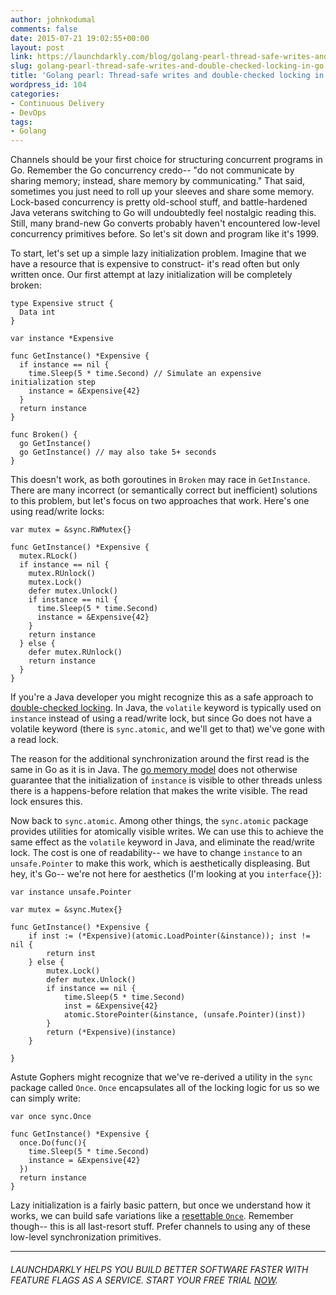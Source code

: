 ```yaml
---
author: johnkodumal
comments: false
date: 2015-07-21 19:02:55+00:00
layout: post
link: https://launchdarkly.com/blog/golang-pearl-thread-safe-writes-and-double-checked-locking-in-go/
slug: golang-pearl-thread-safe-writes-and-double-checked-locking-in-go
title: 'Golang pearl: Thread-safe writes and double-checked locking in Go'
wordpress_id: 104
categories:
- Continuous Delivery
- DevOps
tags:
- Golang
---
```


Channels should be your first choice for structuring concurrent programs in Go. Remember the Go concurrency credo-- "do not communicate by sharing memory; instead, share memory by communicating." That said, sometimes you just need to roll up your sleeves and share some memory. Lock-based concurrency is pretty old-school stuff, and battle-hardened Java veterans switching to Go will undoubtedly feel nostalgic reading this. Still, many brand-new Go converts probably haven't encountered low-level concurrency primitives before. So let's sit down and program like it's 1999.

To start, let's set up a simple lazy initialization problem. Imagine that we have a resource that is expensive to construct- it's read often but only written once. Our first attempt at lazy initialization will be completely broken:

    
    type Expensive struct {
      Data int
    }
    
    var instance *Expensive
    
    func GetInstance() *Expensive {
      if instance == nil {
        time.Sleep(5 * time.Second) // Simulate an expensive initialization step
        instance = &Expensive{42} 
      }
      return instance
    }
    
    func Broken() {
      go GetInstance()
      go GetInstance() // may also take 5+ seconds
    }


This doesn't work, as both goroutines in `Broken` may race in `GetInstance`. There are many incorrect (or semantically correct but inefficient) solutions to this problem, but let's focus on two approaches that work. Here's one using read/write locks:

    
    var mutex = &sync.RWMutex{}
    
    func GetInstance() *Expensive {
      mutex.RLock()
      if instance == nil {
        mutex.RUnlock()
        mutex.Lock()
        defer mutex.Unlock()
        if instance == nil {
          time.Sleep(5 * time.Second)
          instance = &Expensive{42}       
        }
        return instance
      } else {
        defer mutex.RUnlock()
        return instance
      }
    }


If you're a Java developer you might recognize this as a safe approach to [double-checked locking](https://en.wikipedia.org/wiki/Double-checked_locking). In Java, the `volatile` keyword is typically used on `instance` instead of using a read/write lock, but since Go does not have a volatile keyword (there is `sync.atomic`, and we'll get to that) we've gone with a read lock.

The reason for the additional synchronization around the first read is the same in Go as it is in Java. The [go memory model](https://golang.org/ref/mem) does not otherwise guarantee that the initialization of `instance` is visible to other threads unless there is a happens-before relation that makes the write visible. The read lock ensures this.

Now back to `sync.atomic`. Among other things, the `sync.atomic` package provides utilities for atomically visible writes. We can use this to achieve the same effect as the `volatile` keyword in Java, and eliminate the read/write lock. The cost is one of readability-- we have to change `instance` to an `unsafe.Pointer` to make this work, which is aesthetically displeasing. But hey, it's Go-- we're not here for aesthetics (I'm looking at you `interface{}`):

    
    var instance unsafe.Pointer
    
    var mutex = &sync.Mutex{}
    
    func GetInstance() *Expensive {
    	if inst := (*Expensive)(atomic.LoadPointer(&instance)); inst != nil {
    		return inst
    	} else {
    		mutex.Lock()
    		defer mutex.Unlock()
    		if instance == nil {
    			time.Sleep(5 * time.Second)
    			inst = &Expensive{42}
    			atomic.StorePointer(&instance, (unsafe.Pointer)(inst))
    		}
    		return (*Expensive)(instance)
    	}
    
    }


Astute Gophers might recognize that we've re-derived a utility in the `sync` package called `Once`. `Once` encapsulates all of the locking logic for us so we can simply write:

    
    var once sync.Once
    
    func GetInstance() *Expensive {
      once.Do(func(){
        time.Sleep(5 * time.Second)
        instance = &Expensive{42}
      })
      return instance
    }


Lazy initialization is a fairly basic pattern, but once we understand how it works, we can build safe variations like a [resettable `Once`](https://github.com/matryer/resync). Remember though-- this is all last-resort stuff. Prefer channels to using any of these low-level synchronization primitives.



* * *





###### _LAUNCHDARKLY HELPS YOU BUILD BETTER SOFTWARE FASTER WITH FEATURE FLAGS AS A SERVICE. START YOUR FREE TRIAL [NOW](https://app.launchdarkly.com/signup#/?utm_source=launchdarkly_blog&utm_medium=organic)._
